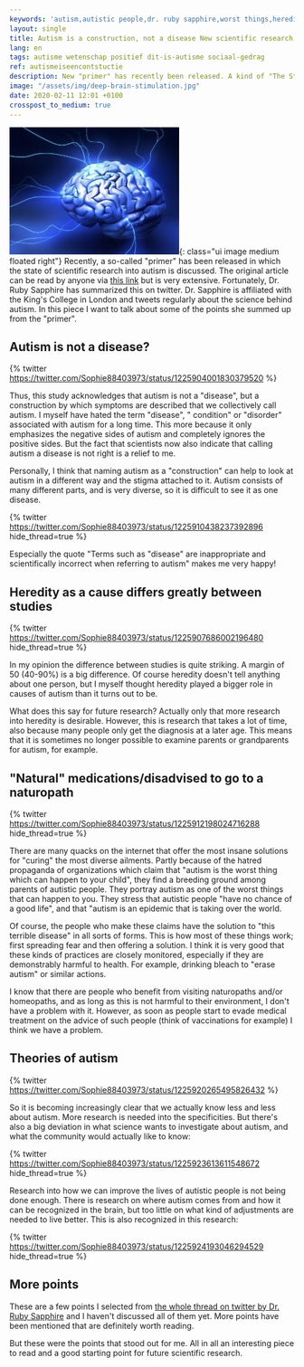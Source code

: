 ```yaml
---
keywords: 'autism,autistic people,dr. ruby sapphire,worst things,heredity'
layout: single
title: Autism is a construction, not a disease New scientific research
lang: en
tags: autisme wetenschap positief dit-is-autisme sociaal-gedrag
ref: autismeiseencontstuctie
description: New "primer" has recently been released. A kind of "The State of The Nation" about the state of scientific research on autism. Dr. Ruby Sapphire summed up the main points of this research, in which some interesting points emerged. Including that autism is a construction and not a disease!
image: "/assets/img/deep-brain-stimulation.jpg"
date: 2020-02-11 12:01 +0100
crosspost_to_medium: true
---
```

![Brain Power](/assets/img/deep-brain-stimulation.jpg){: class="ui image medium floated right"}
Recently, a so-called "primer" has been released in which the state of scientific research into autism is discussed. The original article can be read by anyone via [this link](https://www.ncbi.nlm.nih.gov/m/pubmed/31949163/) but is very extensive. Fortunately, Dr. Ruby Sapphire has summarized this on twitter. Dr. Sapphire is affiliated with the King's College in London and tweets regularly about the science behind autism. In this piece I want to talk about some of the points she summed up from the "primer".

## Autism is not a disease?

{% twitter https://twitter.com/Sophie88403973/status/1225904001830379520 %}

Thus, this study acknowledges that autism is not a "disease", but a construction by which symptoms are described that we collectively call autism. I myself have hated the term "disease", " condition" or "disorder" associated with autism for a long time. This more because it only emphasizes the negative sides of autism and completely ignores the positive sides. But the fact that scientists now also indicate that calling autism a disease is not right is a relief to me.

Personally, I think that naming autism as a "construction" can help to look at autism in a different way and the stigma attached to it. Autism consists of many different parts, and is very diverse, so it is difficult to see it as one disease.

{% twitter https://twitter.com/Sophie88403973/status/1225910438237392896 hide_thread=true %}

Especially the quote "Terms such as "disease" are inappropriate and scientifically incorrect when referring to autism" makes me very happy!

## Heredity as a cause differs greatly between studies

{% twitter https://twitter.com/Sophie88403973/status/1225907686002196480 hide_thread=true %}

In my opinion the difference between studies is quite striking. A margin of 50 (40-90%) is a big difference. Of course heredity doesn't tell anything about one person, but I myself thought heredity played a bigger role in causes of autism than it turns out to be.

What does this say for future research? Actually only that more research into heredity is desirable. However, this is research that takes a lot of time, also because many people only get the diagnosis at a later age. This means that it is sometimes no longer possible to examine parents or grandparents for autism, for example.

## "Natural" medications/disadvised to go to a naturopath

{% twitter https://twitter.com/Sophie88403973/status/1225912198024716288 hide_thread=true %}

There are many quacks on the internet that offer the most insane solutions for "curing" the most diverse ailments. Partly because of the hatred propaganda of organizations which claim that "autism is the worst thing which can happen to your child", they find a breeding ground among parents of autistic people. They portray autism as one of the worst things that can happen to you. They stress that autistic people "have no chance of a good life", and that "autism is an epidemic that is taking over the world.

Of course, the people who make these claims have the solution to "this terrible disease" in all sorts of forms. This is how most of these things work; first spreading fear and then offering a solution. I think it is very good that these kinds of practices are closely monitored, especially if they are demonstrably harmful to health. For example, drinking bleach to "erase autism" or similar actions.

I know that there are people who benefit from visiting naturopaths and/or homeopaths, and as long as this is not harmful to their environment, I don't have a problem with it. However, as soon as people start to evade medical treatment on the advice of such people (think of vaccinations for example) I think we have a problem.

## Theories of autism
{% twitter https://twitter.com/Sophie88403973/status/1225920265495826432 %}

So it is becoming increasingly clear that we actually know less and less about autism. More research is needed into the specificities. But there's also a big deviation in what science wants to investigate about autism, and what the community would actually like to know:

{% twitter https://twitter.com/Sophie88403973/status/1225923613611548672 hide_thread=true %}

Research into how we can improve the lives of autistic people is not being done enough. There is research on where autism comes from and how it can be recognized in the brain, but too little on what kind of adjustments are needed to live better. This is also recognized in this research:

{% twitter https://twitter.com/Sophie88403973/status/1225924193046294529 hide_thread=true %}

## More points

These are a few points I selected from [the whole thread on twitter by Dr. Ruby Sapphire](https://threadreaderapp.com/thread/1225903413717655552.html) and I haven't discussed all of them yet. More points have been mentioned that are definitely worth reading.

But these were the points that stood out for me. All in all an interesting piece to read and a good starting point for future scientific research.
